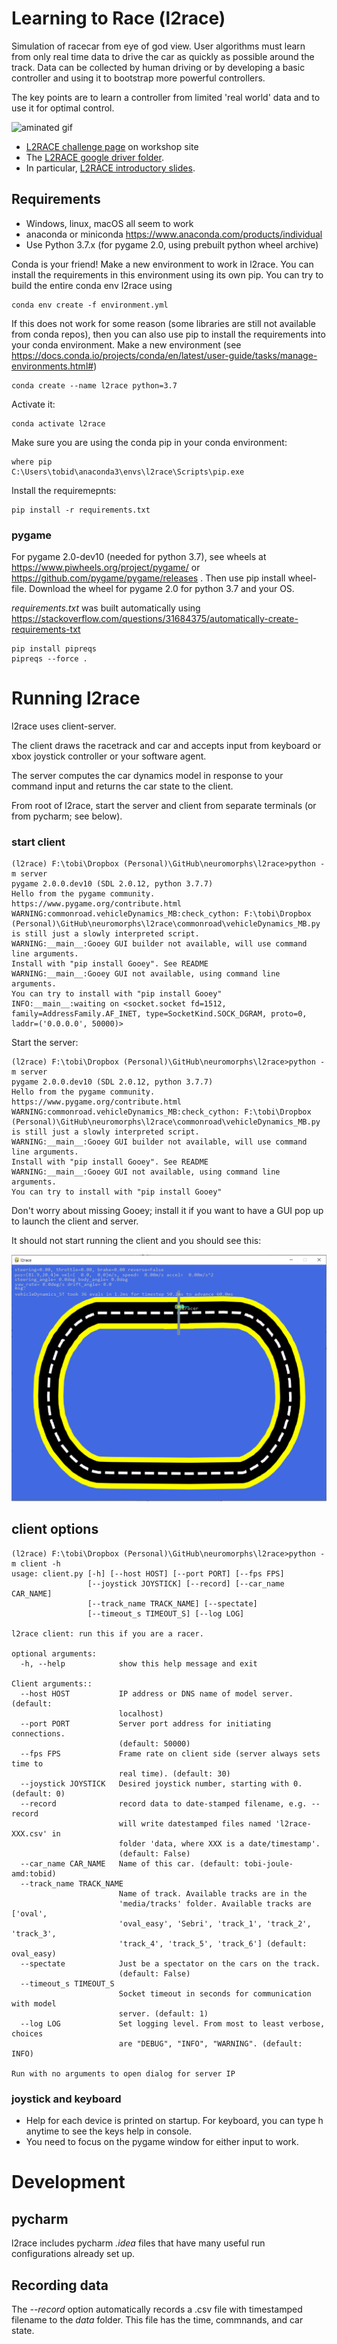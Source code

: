# Learning to Race (l2race)
 
Simulation of racecar from eye of god view. User algorithms must learn from only real time data to drive the car as quickly as possible around the track. Data can be collected by human driving or by developing a basic controller and using it to bootstrap more powerful controllers.

The key points are to learn a controller from limited 'real world' data and to use it for optimal control.

![aminated gif](media/SampleRun_2020-07-25_075130_2.gif)

 - [L2RACE challenge page](https://sites.google.com/view/telluride2020/challenges/l2race?authuser=0) on workshop site
 - The [L2RACE google driver folder](https://drive.google.com/drive/folders/1IJmfvKY2n24PQTGxc9Ek4ApufMVISC1C?usp=sharing).
 - In particular, [L2RACE introductory slides](https://docs.google.com/presentation/d/1nvmZqHNQrUKONi_r6YIpepk4Ie-LkIc1N1GxrF_Ehv0/edit?usp=sharing).
 

## Requirements

 - Windows, linux, macOS all seem to work
 - anaconda or miniconda https://www.anaconda.com/products/individual
 - Use Python 3.7.x (for pygame 2.0, using prebuilt python wheel archive)

Conda is your friend! Make a new environment to work in l2race.
You can install the requirements in this environment using its own pip.
You can try to build the entire conda env l2race using

```shell script
conda env create -f environment.yml
```

If this does not work for some reason (some libraries are still not available from conda repos), then you can also use pip to install the requirements into your conda environment.
Make a new environment (see https://docs.conda.io/projects/conda/en/latest/user-guide/tasks/manage-environments.html#)
```shell script
conda create --name l2race python=3.7
```
Activate it:
```shell script
conda activate l2race
```
Make sure you are using the conda pip in your conda environment:
```shell script
where pip
C:\Users\tobid\anaconda3\envs\l2race\Scripts\pip.exe
```
Install the requiremepnts:

```shell script
pip install -r requirements.txt
``` 
### pygame
For pygame 2.0-dev10 (needed for python 3.7), see wheels at https://www.piwheels.org/project/pygame/ or https://github.com/pygame/pygame/releases . Then use pip install wheel-file. Download the wheel for pygame 2.0 for python 3.7 and your OS.

_requirements.txt_ was built automatically using https://stackoverflow.com/questions/31684375/automatically-create-requirements-txt
```shell script
pip install pipreqs
pipreqs --force .
```

# Running l2race

l2race uses client-server. 

The client draws the racetrack and car and accepts input from keyboard or xbox joystick controller or your software agent.

The server computes the car dynamics model in response to your command input and returns the car state to the client.

From root of l2race, start the server and client from separate terminals (or from pycharm; see below).

### start client
```shell script
(l2race) F:\tobi\Dropbox (Personal)\GitHub\neuromorphs\l2race>python -m server
pygame 2.0.0.dev10 (SDL 2.0.12, python 3.7.7)
Hello from the pygame community. https://www.pygame.org/contribute.html
WARNING:commonroad.vehicleDynamics_MB:check_cython: F:\tobi\Dropbox (Personal)\GitHub\neuromorphs\l2race\commonroad\vehicleDynamics_MB.py is still just a slowly interpreted script.
WARNING:__main__:Gooey GUI builder not available, will use command line arguments.
Install with "pip install Gooey". See README
WARNING:__main__:Gooey GUI not available, using command line arguments.
You can try to install with "pip install Gooey"
INFO:__main__:waiting on <socket.socket fd=1512, family=AddressFamily.AF_INET, type=SocketKind.SOCK_DGRAM, proto=0, laddr=('0.0.0.0', 50000)>
```

Start the server:

```shell script
(l2race) F:\tobi\Dropbox (Personal)\GitHub\neuromorphs\l2race>python -m server
pygame 2.0.0.dev10 (SDL 2.0.12, python 3.7.7)
Hello from the pygame community. https://www.pygame.org/contribute.html
WARNING:commonroad.vehicleDynamics_MB:check_cython: F:\tobi\Dropbox (Personal)\GitHub\neuromorphs\l2race\commonroad\vehicleDynamics_MB.py is still just a slowly interpreted script.
WARNING:__main__:Gooey GUI builder not available, will use command line arguments.
Install with "pip install Gooey". See README
WARNING:__main__:Gooey GUI not available, using command line arguments.
You can try to install with "pip install Gooey"
```

Don't worry about missing Gooey; install it if you want to have a GUI pop up to launch the client and server.

It should not start running the client and you should see this:

![screenshot](media/oval_track_screenshot.png)

## client options
````shell script
(l2race) F:\tobi\Dropbox (Personal)\GitHub\neuromorphs\l2race>python -m client -h
usage: client.py [-h] [--host HOST] [--port PORT] [--fps FPS]
                 [--joystick JOYSTICK] [--record] [--car_name CAR_NAME]
                 [--track_name TRACK_NAME] [--spectate]
                 [--timeout_s TIMEOUT_S] [--log LOG]

l2race client: run this if you are a racer.

optional arguments:
  -h, --help            show this help message and exit

Client arguments::
  --host HOST           IP address or DNS name of model server. (default:
                        localhost)
  --port PORT           Server port address for initiating connections.
                        (default: 50000)
  --fps FPS             Frame rate on client side (server always sets time to
                        real time). (default: 30)
  --joystick JOYSTICK   Desired joystick number, starting with 0. (default: 0)
  --record              record data to date-stamped filename, e.g. --record
                        will write datestamped files named 'l2race-XXX.csv' in
                        folder 'data, where XXX is a date/timestamp'.
                        (default: False)
  --car_name CAR_NAME   Name of this car. (default: tobi-joule-amd:tobid)
  --track_name TRACK_NAME
                        Name of track. Available tracks are in the
                        'media/tracks' folder. Available tracks are ['oval',
                        'oval_easy', 'Sebri', 'track_1', 'track_2', 'track_3',
                        'track_4', 'track_5', 'track_6'] (default: oval_easy)
  --spectate            Just be a spectator on the cars on the track.
                        (default: False)
  --timeout_s TIMEOUT_S
                        Socket timeout in seconds for communication with model
                        server. (default: 1)
  --log LOG             Set logging level. From most to least verbose, choices
                        are "DEBUG", "INFO", "WARNING". (default: INFO)

Run with no arguments to open dialog for server IP

````

### joystick and keyboard
 - Help for each device is printed on startup. For keyboard, you can type h anytime to see the keys help in console.
 - You need to focus on the pygame window for either input to work.

# Development

## pycharm

l2race includes pycharm _.idea_ files that have many useful run configurations already set up.

## Recording data

The _--record_ option automatically records a .csv file with timestamped filename to the _data_ folder. This file has the time, commnands, and car state.
